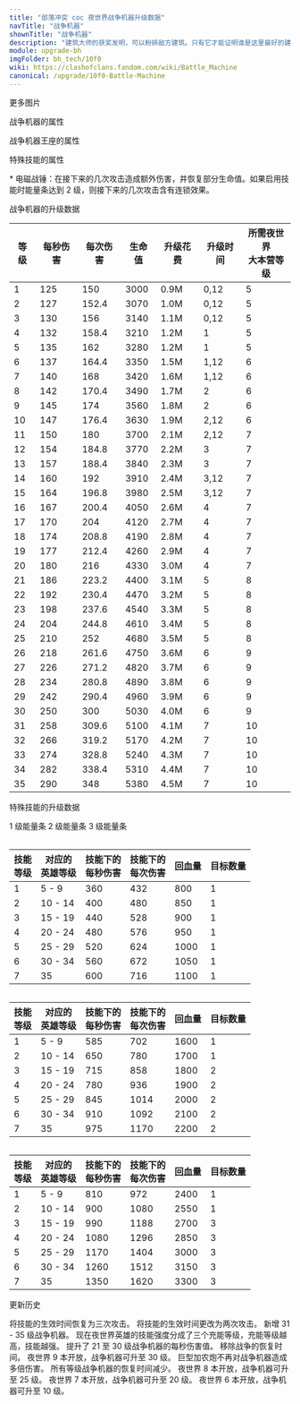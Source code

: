 ```yaml
---
title: "部落冲突 coc 夜世界战争机器升级数据"
navTitle: "战争机器"
shownTitle: "战争机器"
description: "建筑大师的获奖发明，可以粉碎敌方建筑。只有它才能证明谁是这里最好的建筑工人！解锁电磁战锤技能，狠狠地击打敌人！"
module: upgrade-bh
imgFolder: bh_tech/10f0
wiki: https://clashofclans.fandom.com/wiki/Battle_Machine
canonical: /upgrade/10f0-Battle-Machine
---
```


<UnitInfo :folder="$frontmatter.imgFolder" imgSrc="Battle_Machine_info.png" :imgAlt="$frontmatter.navTitle" :description="$frontmatter.description" />

<SmallTitle>更多图片</SmallTitle>

<Panel>
    <UnitImgGroup :folder="$frontmatter.imgFolder">
        <UnitImg imgTitle="废墟" imgSrc="Battle_Machine_Ruin.png" />
        <UnitImg imgTitle="王座" imgSrc="Battle_Machine_Altar.png" />
        <UnitImg imgTitle="升级中" imgSrc="Battle_Machine_Updating.png" />
    </UnitImgGroup>
</Panel>

<SmallTitle>战争机器的属性</SmallTitle>

<UnitProperties>
    <UnitProperty pKey="部队类型" pValue="地面近战单位" />
    <UnitProperty pKey="攻击偏好" pValue="无" />
    <UnitProperty pKey="伤害类型" pValue="单体伤害" />
    <UnitProperty pKey="攻击的目标" pValue="仅地面目标" />
    <UnitProperty pKey="移动速度" pValue="2.0 格/秒" />
    <UnitProperty pKey="攻击速度" pValue="1.2 秒/次" />
    <UnitProperty pKey="攻击距离" pValue="1.25 格" />
    <UnitProperty pKey="解锁所需大本营等级" pValue="5" />
</UnitProperties>

<SmallTitle>战争机器王座的属性</SmallTitle>

<UnitProperties>
    <UnitProperty pKey="占地面积" pValue="3×3" />
    <UnitProperty pKey="判定面积" pValue="2×2" :isJudgeSquare="true" />
    <UnitProperty pKey="生命值" pValue="250" />
    <UnitProperty pKey="可建造区域" pValue="仅第一区域" />
</UnitProperties>

<SmallTitle>特殊技能的属性</SmallTitle>

<UnitProperties>
    <UnitProperty pKey="技能名称" pValue="电磁战锤" />
    <UnitProperty pKey="技能描述" pValue="见说明<sup>*</sup>" />
    <UnitProperty pKey="能量条充能速度" pValue="13 秒/格" />
    <UnitProperty pKey="技能生效时间" pValue="3 次攻击" />
    <UnitProperty pKey="伤害类型" pValue="链式伤害" />
    <UnitProperty pKey="最大连锁距离" pValue="3 格" />
    <UnitProperty pKey="连锁延迟" pValue="0.128 秒" />
    <UnitProperty pKey="1 级能量条伤害衰减" pValue="100% (不能连锁)" />
    <UnitProperty pKey="2 级能量条伤害衰减" pValue="50%" />
    <UnitProperty pKey="3 级能量条伤害衰减" pValue="30%" />
</UnitProperties>

\* 电磁战锤：在接下来的几次攻击造成额外伤害，并恢复部分生命值。如果启用技能时能量条达到 2 级，则接下来的几次攻击含有连锁效果。

<SmallTitle>战争机器的升级数据</SmallTitle>

<script setup>
const tableExtraInfo = [
    {
        "column": 4,
        "type": "cost",
        "gpClass": "research",
        "icon": "Elixir2"
    },
    {
        "column": 5,
        "type": "time",
        "gpClass": "research"
    }
];
</script>

<UnitTable :tableExtraInfo="tableExtraInfo">

| 等级 | 每秒伤害 |  每次伤害  |  生命值  | 升级花费 | 升级时间 |所需夜世界<br>大本营等级|
| ---- |   ---   |   -----   |   ----  |   ---    |    ---  |          ---         |
|   1  |   125   |   150     |   3000  |   0.9M   |  0,12   |           5          |
|   2  |   127   |   152.4   |   3070  |   1.0M   |  0,12   |           5          |
|   3  |   130   |   156     |   3140  |   1.1M   |  0,12   |           5          |
|   4  |   132   |   158.4   |   3210  |   1.2M   |  1      |           5          |
|   5  |   135   |   162     |   3280  |   1.2M   |  1      |           5          |
|   6  |   137   |   164.4   |   3350  |   1.5M   |  1,12   |           6          |
|   7  |   140   |   168     |   3420  |   1.6M   |  1,12   |           6          |
|   8  |   142   |   170.4   |   3490  |   1.7M   |  2      |           6          |
|   9  |   145   |   174     |   3560  |   1.8M   |  2      |           6          |
|  10  |   147   |   176.4   |   3630  |   1.9M   |  2,12   |           6          |
|  11  |   150   |   180     |   3700  |   2.1M   |  2,12   |           7          |
|  12  |   154   |   184.8   |   3770  |   2.2M   |  3      |           7          |
|  13  |   157   |   188.4   |   3840  |   2.3M   |  3      |           7          |
|  14  |   160   |   192     |   3910  |   2.4M   |  3,12   |           7          |
|  15  |   164   |   196.8   |   3980  |   2.5M   |  3,12   |           7          |
|  16  |   167   |   200.4   |   4050  |   2.6M   |  4      |           7          |
|  17  |   170   |   204     |   4120  |   2.7M   |  4      |           7          |
|  18  |   174   |   208.8   |   4190  |   2.8M   |  4      |           7          |
|  19  |   177   |   212.4   |   4260  |   2.9M   |  4      |           7          |
|  20  |   180   |   216     |   4330  |   3.0M   |  4      |           7          |
|  21  |   186   |   223.2   |   4400  |   3.1M   |  5      |           8          |
|  22  |   192   |   230.4   |   4470  |   3.2M   |  5      |           8          |
|  23  |   198   |   237.6   |   4540  |   3.3M   |  5      |           8          |
|  24  |   204   |   244.8   |   4610  |   3.4M   |  5      |           8          |
|  25  |   210   |   252     |   4680  |   3.5M   |  5      |           8          |
|  26  |   218   |   261.6   |   4750  |   3.6M   |  6      |           9          |
|  27  |   226   |   271.2   |   4820  |   3.7M   |  6      |           9          |
|  28  |   234   |   280.8   |   4890  |   3.8M   |  6      |           9          |
|  29  |   242   |   290.4   |   4960  |   3.9M   |  6      |           9          |
|  30  |   250   |   300     |   5030  |   4.0M   |  6      |           9          |
|  31  |   258   |   309.6   |   5100  |   4.1M   |  7      |          10          |
|  32  |   266   |   319.2   |   5170  |   4.2M   |  7      |          10          |
|  33  |   274   |   328.8   |   5240  |   4.3M   |  7      |          10          |
|  34  |   282   |   338.4   |   5310  |   4.4M   |  7      |          10          |
|  35  |   290   |   348     |   5380  |   4.5M   |  7      |          10          |
</UnitTable>

<SmallTitle>特殊技能的升级数据</SmallTitle>

<SwitchTabs contentClass="cp-upgrade-skill">
    <SwitchTab tabId="cp-upgrade-skill-bar-1" :activeTab="true">1 级能量条</SwitchTab>
    <SwitchTab tabId="cp-upgrade-skill-bar-2">2 级能量条</SwitchTab>
    <SwitchTab tabId="cp-upgrade-skill-bar-3">3 级能量条</SwitchTab>
</SwitchTabs>

<!-- ↓↓↓ 1 级能量条 ↓↓↓ -->
<SwitchTabGroup id="cp-upgrade-skill-bar-1" class="cp-upgrade-skill">
<Table>

|技能<br>等级|对应的<br>英雄等级|技能下的<br>每秒伤害|技能下的<br>每次伤害| 回血量 | 目标数量 |
|    ---    |       ---       |        ---       |         ---       |  ----  |   ---   |
|     1     |      5 - 9      |        360       |         432       |   800  |    1    |
|     2     |     10 - 14     |        400       |         480       |   850  |    1    |
|     3     |     15 - 19     |        440       |         528       |   900  |    1    |
|     4     |     20 - 24     |        480       |         576       |   950  |    1    |
|     5     |     25 - 29     |        520       |         624       |  1000  |    1    |
|     6     |     30 - 34     |        560       |         672       |  1050  |    1    |
|     7     |       35        |        600       |         716       |  1100  |    1    |
</Table>
</SwitchTabGroup>

<!-- ↓↓↓ 2 级能量条 ↓↓↓ -->
<SwitchTabGroup id="cp-upgrade-skill-bar-2" class="cp-upgrade-skill">
<Table>

|技能<br>等级|对应的<br>英雄等级|技能下的<br>每秒伤害|技能下的<br>每次伤害| 回血量 | 目标数量 |
|    ---    |       ---       |        ---       |         ---       |  ----  |   ---   |
|     1     |      5 - 9      |        585       |         702       |  1600  |    1    |
|     2     |     10 - 14     |        650       |         780       |  1700  |    1    |
|     3     |     15 - 19     |        715       |         858       |  1800  |    2    |
|     4     |     20 - 24     |        780       |         936       |  1900  |    2    |
|     5     |     25 - 29     |        845       |        1014       |  2000  |    2    |
|     6     |     30 - 34     |        910       |        1092       |  2100  |    2    |
|     7     |       35        |        975       |        1170       |  2200  |    2    |
</Table>
</SwitchTabGroup>

<!-- ↓↓↓ 3 级能量条 ↓↓↓ -->
<SwitchTabGroup id="cp-upgrade-skill-bar-3" class="cp-upgrade-skill">
<Table>

|技能<br>等级|对应的<br>英雄等级|技能下的<br>每秒伤害|技能下的<br>每次伤害| 回血量 | 目标数量 |
|    ---    |       ---       |        ---       |         ---       |  ----  |   ---   |
|     1     |      5 - 9      |        810       |         972       |  2400  |    1    |
|     2     |     10 - 14     |        900       |        1080       |  2550  |    1    |
|     3     |     15 - 19     |        990       |        1188       |  2700  |    3    |
|     4     |     20 - 24     |       1080       |        1296       |  2850  |    3    |
|     5     |     25 - 29     |       1170       |        1404       |  3000  |    3    |
|     6     |     30 - 34     |       1260       |        1512       |  3150  |    3    |
|     7     |       35        |       1350       |        1620       |  3300  |    3    |
</Table>
</SwitchTabGroup>

<SmallTitle>更新历史</SmallTitle>

<Timeline>
    <TimelineItem date="2023/10/20">
        <TimelineRow>将技能的生效时间恢复为三次攻击。</TimelineRow>
    </TimelineItem>
    <TimelineItem date="2023/10/09">
        <TimelineRow>将技能的生效时间更改为两次攻击。</TimelineRow>
    </TimelineItem>
    <TimelineItem date="2023/05/15">
        <TimelineRow>新增 31 - 35 级战争机器。</TimelineRow>
        <TimelineRow>现在夜世界英雄的技能强度分成了三个充能等级，充能等级越高，技能越强。</TimelineRow>
    </TimelineItem>
    <TimelineItem date="2022/06/22">
        <TimelineRow>提升了 21 至 30 级战争机器的每秒伤害值。</TimelineRow>
    </TimelineItem>
    <TimelineItem date="2020/03/30">
        <TimelineRow>移除战争的恢复时间。</TimelineRow>
    </TimelineItem>
    <TimelineItem date="2019/06/18">
        <TimelineRow>夜世界 9 本开放，战争机器可升至 30 级。</TimelineRow>
    </TimelineItem>
    <TimelineItem date="2019/04/02">
        <TimelineRow>巨型加农炮不再对战争机器造成多倍伤害。</TimelineRow>
        <TimelineRow>所有等级战争机器的恢复时间减少。</TimelineRow>
    </TimelineItem>
    <TimelineItem date="2018/03/05">
        <TimelineRow>夜世界 8 本开放，战争机器可升至 25 级。</TimelineRow>
    </TimelineItem>
    <TimelineItem date="2017/09/27">
        <TimelineRow>夜世界 7 本开放，战争机器可升至 20 级。</TimelineRow>
    </TimelineItem>
    <TimelineItem date="2017/06/27">
        <TimelineRow>夜世界 6 本开放，战争机器可升至 10 级。</TimelineRow>
    </TimelineItem>
    <TimelineItem :historyBottom="true" />
</Timeline>